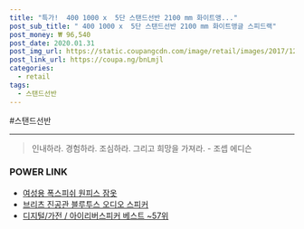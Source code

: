```yaml
--- 
title: "특가!  400 1000 x  5단 스탠드선반 2100 mm 화이트앵..." 
post_sub_title: " 400 1000 x  5단 스탠드선반 2100 mm 화이트앵글 스피드랙" 
post_money: ₩ 96,540 
post_date: 2020.01.31 
post_img_url: https://static.coupangcdn.com/image/retail/images/2017/12/12/17/9/abff05b3-3f7f-4e76-920c-b9d006bcb3f1.jpg 
post_link_url: https://coupa.ng/bnLmjl 
categories: 
  - retail 
tags: 
  - 스탠드선반 
--- 
```

  #스탠드선반 
<hr> 

> 인내하라. 경험하라. 조심하라. 그리고 희망을 가져라. - 조셉 에디슨 


### POWER LINK

* <a href="https://blog.naver.com/fasyy4321/221787943285" target="_blank">여성용 폭스피쉬 원피스 잠옷</a>
* <a href="https://blog.naver.com/fasyy4321/221784122241" target="_blank">브리츠 진공관 블루투스 오디오 스피커</a>
* <a href="https://blog.naver.com/santokki14/221776466702" target="_blank">디지털/가전 / 아이리버스피커 베스트 ~57위</a>
